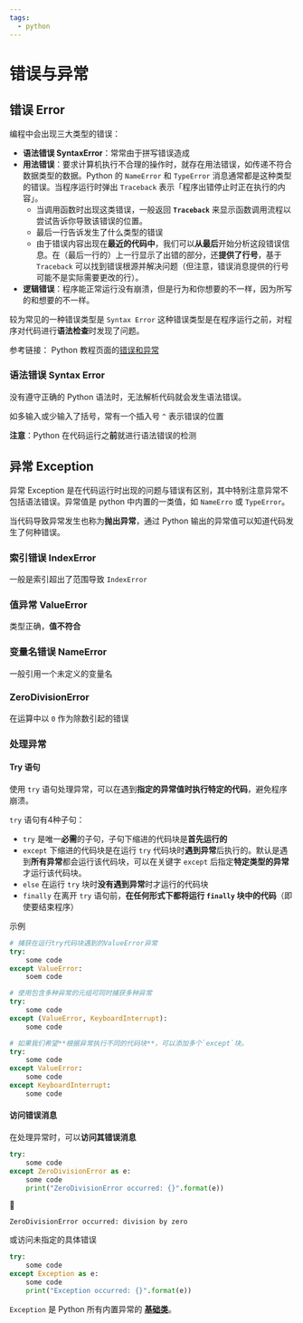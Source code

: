 ```yaml
---
tags:
  - python
---
```


# 错误与异常

## 错误 Error
编程中会出现三大类型的错误：
* **语法错误 SyntaxError**：常常由于拼写错误造成
* **用法错误**：要求计算机执行不合理的操作时，就存在用法错误，如传递不符合数据类型的数据。Python 的 `NameError` 和 `TypeError` 消息通常都是这种类型的错误。当程序运行时弹出 `Traceback` 表示「程序出错停止时正在执行的内容」。
    * 当调用函数时出现这类错误，一般返回 **`Traceback`** 来显示函数调用流程以尝试告诉你导致该错误的位置。
    * 最后一行告诉发生了什么类型的错误
    * 由于错误内容出现在**最近的代码中**，我们可以**从最后**开始分析这段错误信息。在（最后一行的）上一行显示了出错的部分，还**提供了行号**，基于 `Traceback` 可以找到错误根源并解决问题（但注意，错误消息提供的行号可能不是实际需要更改的行）。
* **逻辑错误**：程序能正常运行没有崩溃，但是行为和你想要的不一样，因为所写的和想要的不一样。

较为常见的一种错误类型是 `Syntax Error` 这种错误类型是在程序运行之前，对程序对代码进行**语法检查**时发现了问题。

参考链接：
Python 教程页面的[错误和异常](https://docs.python.org/3/tutorial/errors.html)

### 语法错误 Syntax Error
没有遵守正确的 Python 语法时，无法解析代码就会发生语法错误。

如多输入或少输入了括号，常有一个插入号 `^` 表示错误的位置

**注意**：Python 在代码运行之**前**就进行语法错误的检测

## 异常 Exception
异常 Exception 是在代码运行时出现的问题与错误有区别，其中特别注意异常不包括语法错误。异常值是 python 中内置的一类值，如 `NameErro` 或 `TypeError`。

当代码导致异常发生也称为**抛出异常**，通过 Python 输出的异常值可以知道代码发生了何种错误。

### 索引错误 IndexError
 一般是索引超出了范围导致 `IndexError`

### 值异常 ValueError
类型正确，**值不符合**

### 变量名错误 NameError
一般引用一个未定义的变量名

### ZeroDivisionError
在运算中以 `0` 作为除数引起的错误

### 处理异常
#### Try 语句
使用 `try` 语句处理异常，可以在遇到**指定的异常值时执行特定的代码**，避免程序崩溃。

`try` 语句有4种子句：
* `try` 是唯一**必需**的子句，子句下缩进的代码块是**首先运行的**
* `except` 下缩进的代码块是在运行 `try` 代码块时**遇到异常**后执行的。默认是遇到**所有异常**都会运行该代码块，可以在关键字 `except` 后指定**特定类型的异常**才运行该代码块。
* `else` 在运行 `try` 块时**没有遇到异常**时才运行的代码块
* `finally` 在离开 `try` 语句前，**在任何形式下都将运行 `finally` 块中的代码**（即使要结束程序）

示例
```python
# 捕获在运行try代码块遇到的ValueError异常
try:
    some code
except ValueError:
    soem code

# 使用包含多种异常的元组可同时捕获多种异常
try:
    some code
except (ValueError, KeyboardInterrupt):
    some code

# 如果我们希望**根据异常执行不同的代码块**，可以添加多个`except`块。
try:
    some code
except ValueError:
    some code
except KeyboardInterrupt:
    some code
```

#### 访问错误消息
在处理异常时，可以**访问其错误消息**
```python
try:
    some code
except ZeroDivisionError as e:
    some code
    print("ZeroDivisionError occurred: {}".format(e))
```

:hammer:

```shell
ZeroDivisionError occurred: division by zero
```

或访问未指定的具体错误

```python
try:
    some code
except Exception as e:
    some code
    print("Exception occurred: {}".format(e))
```

`Exception` 是 Python 所有内置异常的 **[基础类](https://docs.python.org/3/library/exceptions.html#bltin-exceptions)**。

